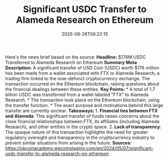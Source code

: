 ﻿---
title: "Significant USDC Transfer to Alameda Research on Ethereum"
date: "2025-08-28T06:22:15"
category: "Markets"
summary: ""
slug: "significant usdc transfer to alameda research on ethereum"
source_urls:
  - "https://okcoinacademy.wpcomstaging.com/en/2024/05/07/significant-usdc-transfer-to-alameda-research-on-ethereum"
seo:
  title: "Significant USDC Transfer to Alameda Research on Ethereum | Hash n Hedge"
  description: ""
  keywords: ["news", "markets", "brief"]
---
Here's the news brief based on the source:  **Headline:** $176M USDC Transferred to Alameda Research on Ethereum  **Summary Meta Description:** A significant transfer of USD Coin (USDC) worth $176 million has been made from a wallet associated with FTX to Alameda Research, a trading firm linked to the now-defunct cryptocurrency exchange. The transaction occurred on the Ethereum blockchain, raising questions about the financial dealings between these entities.  **Key Points:**  * A total of 1.7 billion USDC was transferred from a wallet labeled "FTX" to Alameda Research. * The transaction took place on the Ethereum blockchain, using the transfer function. * The exact purpose and motivations behind this large transfer are currently unclear.  **Takeaways:**  1. **Financial ties between FTX and Alameda**: This significant transfer of funds raises concerns about the close financial relationships between FTX, its affiliates (including Alameda Research), and other entities in the crypto space. 2. **Lack of transparency**: The opaque nature of this transaction highlights the need for greater regulatory oversight and transparency in the cryptocurrency industry to prevent similar situations from arising in the future.  **Sources:** https://okcoinacademy.wpcomstaging.com/en/2024/05/07/significant-usdc-transfer-to-alameda-research-on-ethereum 
